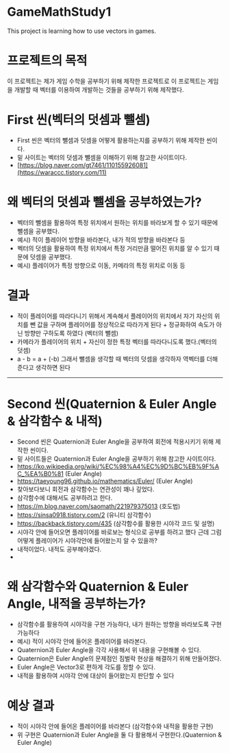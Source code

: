 # GameMathStudy1
This project is learning how to use vectors in games.

# 프로젝트의 목적
이 프로젝트는 제가 게임 수학을 공부하기 위해 제작한 프로젝트로 이 프로젝트는 게임을 개발할 때 벡터를 이용하여 개발하는 것들을 공부하기 위해 제작했다.

# First 씬(벡터의 덧셈과 뺄셈)
 - First 씬은 벡터의 뺄셈과 덧셈을 어떻게 활용하는지를 공부하기 위해 제작한 씬이다.
 - 밑 사이트는 벡터의 덧셈과 뺄셈을 이해하기 위해 참고한 사이트이다.
 - [https://blog.naver.com/gt7461/110155926081](https://waraccc.tistory.com/11)

# 왜 벡터의 덧셈과 뺄셈을 공부하였는가?
 - 벡터의 뺄셈을 활용하여 특정 위치에서 원하는 위치를 바라보게 할 수 있기 때문에 뺄셈을 공부했다. 
 - 예시) 적이 플레이어 방향을 바라본다, 내가 적의 방향을 바라본다 등
 - 벡터의 덧셈을 활용하여 특정 위치에서 특정 거리만큼 떨어진 위치를 알 수 있기 때문에 덧셈을 공부했다.
 - 예시) 플레이어가 특정 방향으로 이동, 카메라의 특정 위치로 이동 등

# 결과
 - 적이 플레이어를 따라다니기 위해서 계속해서 플레이어의 위치에서 자기 자신의 위치를 뺀 값을 구하며 플레이어를 정상적으로 따라가게 된다 + 정규화하여 속도가 아닌 방향만 구하도록 하였다 (벡터의 뺄셈)
 - 카메라가 플레이어의 위치 + 자신이 정한 특정 벡터를 따라다니도록 했다.(벡터의 덧셈)
 - a - b = a + (-b) 그래서 뺄셈을 생각할 때 벡터의 덧셈을 생각하자 역벡터를 더해준다고 생각하면 된다
-----------------------------------------------------------------------------------------------------------------------------------------------------------------------------------------------------------------------
# Second 씬(Quaternion & Euler Angle & 삼각함수 & 내적)
 - Second 씬은 Quaternion과 Euler Angle을 공부하여 회전에 적용시키기 위해 제작한 씬이다.
 - 밑 사이트들은 Quaternion과 Euler Angle을 공부하기 위해 참고한 사이트이다.
 - https://ko.wikipedia.org/wiki/%EC%98%A4%EC%9D%BC%EB%9F%AC_%EA%B0%81 (Euler Angle)
 - https://taeyoung96.github.io/mathematics/Euler/ (Euler Angle)
 - 찾아보다보니 회전과 삼각함수는 연관성이 꽤나 깊었다.
 - 삼각함수에 대해서도 공부하려고 한다.
 - https://m.blog.naver.com/saomath/221979375013 (호도법)
 - https://sinsa0918.tistory.com/2 (유니티 삼각함수)
 - https://backback.tistory.com/435 (삼각함수를 활용한 시야각 코드 및 설명)
 - 시야각 안에 들어오면 플레이어를 바로보는 형식으로 공부를 하려고 했다 근데 그럼 어떻게 플레이어가 시야각안에 들어왔는지 알 수 있을까?
 - 내적이었다. 내적도 공부해야겠다.
 - 

# 왜 삼각함수와 Quaternion & Euler Angle, 내적을 공부하는가?
 - 삼각함수를 활용하여 시야각을 구현 가능하다, 내가 원하는 방향을 바라보도록 구현 가능하다
 - 예시) 적이 시야각 안에 들어온 플레이어를 바라본다.
 - Quaternion과 Euler Angle을 각각 사용해서 위 내용을 구현해볼 수 있다.
 - Quaternion은 Euler Angle의 문제점인 짐벌락 현상을 해결하기 위해 만들어졌다.
 - Euler Angle은 Vector3로 편하게 각도를 정할 수 있다.
 - 내적을 활용하여 시야각 안에 대상이 들어왔는지 판단할 수 있다

# 예상 결과
 - 적이 시야각 안에 들어온 플레이어를 바라본다 (삼각함수와 내적을 활용한 구현)
 - 위 구현은 Quaternion과 Euler Angle을 둘 다 활용해서 구현한다.(Quaternion & Euler Angle)
